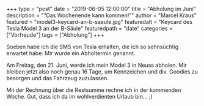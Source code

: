 +++
type = "post"
date = "2019-06-05 12:00:00"
title = "Abholung im Juni"
description = "“Das Wochenende kann kommen!”"
author = "Marcel Kraus"
featured = "model3-keycard-an-b-saeule.jpg"
featuredalt = "Keycard des Tesla Model 3 an der B-Säule"
featuredpath = "date"
categories = ["Vorfreude"]
tags = ["Abholung"]
+++

Soeben habe ich die SMS von Tesla erhalten, die ich so sehnsüchtig erwartet habe: Mir wurde ein Abholtermin genannt.

Am Freitag, den 21. Juni, werde ich mein Model 3 in Neuss abholen. Mir bleiben jetzt also noch genau 16 Tage, um Kennzeichen und div. Goodies zu besorgen und das Fahrzeug zuzulassen.

Mit der Rechnung über die Restsumme rechne ich in der kommenden Woche. Gut, dass ich da im wohlverdienten Urlaub bin… ;)
